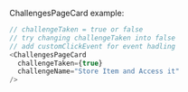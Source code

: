 ChallengesPageCard example:

```js
// challengeTaken = true or false
// try changing challengeTaken into false
// add customClickEvent for event hadling
<ChallengesPageCard
  challengeTaken={true}
  challengeName="Store Item and Access it"
/>
```
